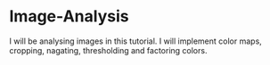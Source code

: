 # Image-Analysis
I will be analysing images in this tutorial. I will implement color maps, cropping, nagating, thresholding and factoring colors.
